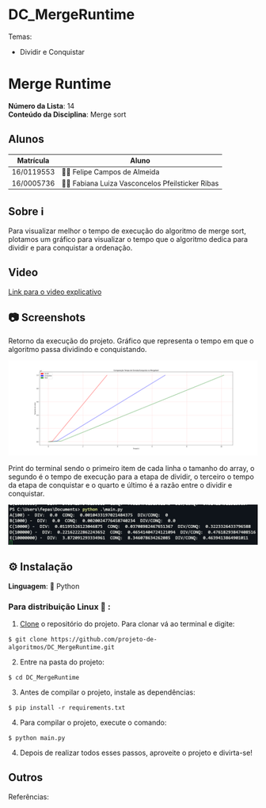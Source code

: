 # DC_MergeRuntime

Temas:

- Dividir e Conquistar

# Merge Runtime

**Número da Lista**: 14<br>
**Conteúdo da Disciplina**: Merge sort <br>

## Alunos

| Matrícula  | Aluno                                           |
| ---------- | ----------------------------------------------- |
| 16/0119553 | 👨‍💻 Felipe Campos de Almeida                     |
| 16/0005736 | 👩‍💻 Fabiana Luiza Vasconcelos Pfeilsticker Ribas |

## Sobre ℹ️

Para visualizar melhor o tempo de execução do algoritmo de merge sort, plotamos um gráfico para visualizar o tempo que o algoritmo dedica para dividir e para conquistar a ordenação.

## Video
[Link para o video explicativo](https://drive.google.com/file/d/1RocYFTjRwHFIubTupZaF5CJGKhontJcT/view?usp=sharing)

## 📷 Screenshots

Retorno da execução do projeto. Gráfico que representa o tempo em que o algoritmo passa dividindo e conquistando.

![runtime](img/runtime.jpg)

Print do terminal sendo o primeiro item de cada linha o tamanho do array, o segundo é o tempo de execução para a etapa de dividir, o terceiro o tempo da etapa de conquistar e o quarto e último é a razão entre o dividir e conquistar.

![time](img/times.jpg)

## ⚙️ Instalação

**Linguagem**: 🐍 Python<br>

### Para distribuição Linux 🐧 :

1. [Clone](https://help.github.com/en/articles/cloning-a-repository) o repositório do projeto. Para clonar vá ao terminal e digite:

```
$ git clone https://github.com/projeto-de-algoritmos/DC_MergeRuntime.git
```

2. Entre na pasta do projeto:

```
$ cd DC_MergeRuntime
```

3. Antes de compilar o projeto, instale as dependências:

```
$ pip install -r requirements.txt
```

4. Para compilar o projeto, execute o comando:

```
$ python main.py
```

4. Depois de realizar todos esses passos, aproveite o projeto e divirta-se!

## Outros

Referências: []()
